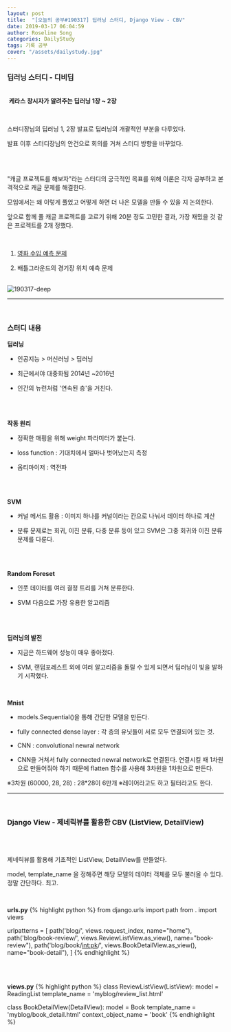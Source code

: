 ```yaml
---
layout: post
title:  "[오늘의 공부#190317] 딥러닝 스터디, Django View - CBV"
date: 2019-03-17 06:04:59
author: Roseline Song
categories: DailyStudy
tags: 기록 공부
cover: "/assets/dailystudy.jpg"
---
```



### 딥러닝 스터디 - 디비딥
<br>​
**케라스 창시자가 알려주는 딥러닝 1장 ~ 2장**

<br>

스터디장님의 딥러닝 1, 2장 발표로 딥러닝의 개괄적인 부분을 다루었다. 

발표 이후 스터디장님의 안건으로 회의를 거쳐 스터디 방향을 바꾸었다. 

<br>​

"캐글 프로젝트를 해보자"라는 스터디의 궁극적인 목표를 위해 이론은 각자 공부하고 본격적으로 캐글 문제를 해결한다.

모임에서는 왜 이렇게 풀었고 어떻게 하면 더 나은 모델을 만들 수 있을 지 논의한다. 

앞으로 함께 풀 캐글 프로젝트를 고르기 위해 20분 정도 고민한 결과, 가장 재밌을 것 같은 프로젝트를 2개 정했다.

<br>

1. [영화 수입 예측 문제](https://www.kaggle.com/c/tmdb-box-office-prediction) 

2. 배틀그라운드의 경기장 위치 예측 문제 

<br>

<img src="https://postfiles.pstatic.net/MjAxOTAzMTdfNjcg/MDAxNTUyODA0MzE4MTM2.aDTKo5XUyhZonSQKPyMRykz65qDta7BVUX503zfFV4Ig.Y5rR1CBih39i2FZKSNJKAaK2BAOMj5Yj-qPSHw-R_Tog.JPEG.guseod24/SE-450d7c89-29ad-4162-9a44-31ca73dee1d7.jpg?type=w966" alt="190317-deep">

<br>

<hr>

<br>

### 스터디 내용

**딥러닝**

- 인공지능 > 머신러닝 > 딥러닝 

- 최근에서야 대중화됨 2014년 ~2016년 

- 인간의 뉴런처럼 '연속된 층'을 거친다. 

​<br>​

**작동 원리**

- 정확한 매핑을 위해 weight 파라미터가 붙는다.

- loss function : 기대치에서 얼마나 벗어났는지 측정 

- 옵티마이저 : 역전파 

​<br>​

**SVM**

- 커널 메서드 활용 : 이미지 하나를 커널이라는 칸으로 나눠서 데이터 하나로 계산

- 분류 문제로는 회귀, 이진 분류, 다중 분류 등이 있고 SVM은 그중 회귀와 이진 분류 문제를 다룬다.  

​<br>​

**Random Foreset** 

- 인풋 데이터를 여러 결정 트리를 거쳐 분류한다.

- SVM 다음으로 가장 유용한 알고리즘 

​<br>​

**딥러닝의 발전** 

- 지금은 하드웨어 성능이 매우 좋아졌다. 

- SVM, 랜덤포레스트 외에 여러 알고리즘을 돌릴 수 있게 되면서 딥러닝이 빛을 발하기 시작했다. 

​<br>

**Mnist**

- models.Sequential()을 통해 간단한 모델을 만든다.

- fully connected dense layer : 각 층의 유닛들이 서로 모두 연결되어 있는 것. 

- CNN : convolutional newral network 

- CNN을 거쳐서 fully connected newral network로 연결된다. 연결시킬 때 1차원으로 만들어줘야 하기 때문에 flatten 함수를 사용해 3차원을 1차원으로 만든다. 


※3차원 (60000, 28, 28) : 28*28이 6만개 
※레이어라고도 하고 필터라고도 한다.



<hr>


<br>

### Django View - 제네릭뷰를 활용한 CBV (ListView, DetailView)

<br>​

제네릭뷰를 활용해 기초적인 ListView, DetailView를 만들었다.

model, template_name 을 정해주면 해당 모델의 데이터 객체를 모두 불러올 수 있다. 정말 간단하다. 최고.

<br>

**urls.py**
{% highlight python %}
from django.urls import path
from . import views

urlpatterns = [
    path('blog/', views.request_index, name="home"),
    path('blog/book-review/', views.ReviewListView.as_view(), name="book-review"),
    path('blog/book/<int:pk>/', views.BookDetailView.as_view(), name="book-detail"),
]​
{% endhighlight %}

<br>
<br>


**views.py**
{% highlight python %}
class ReviewListView(ListView): 
    model = ReadingList
    template_name = 'myblog/review_list.html'

class BookDetailView(DetailView):
    model = Book 
    template_name = 'myblog/book_detail.html' 
    context_object_name = 'book' 
{% endhighlight %}
​